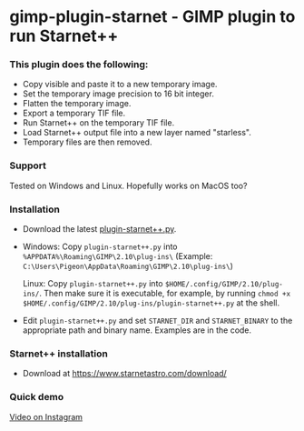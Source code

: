 # gimp-plugin-starnet - GIMP plugin to run Starnet++  

### This plugin does the following:
- Copy visible and paste it to a new temporary image.
- Set the temporary image precision to 16 bit integer.
- Flatten the temporary image.
- Export a temporary TIF file.
- Run Starnet++ on the temporary TIF file.
- Load Starnet++ output file into a new layer named "starless".
- Temporary files are then removed.

### Support
Tested on Windows and Linux. Hopefully works on MacOS too?

### Installation
- Download the latest [plugin-starnet++.py](https://raw.githubusercontent.com/pigeond/gimp-plugin-starnet/master/plugin-starnet%2B%2B.py).
- Windows: Copy `plugin-starnet++.py` into `%APPDATA%\Roaming\GIMP\2.10\plug-ins\` (Example: `C:\Users\Pigeon\AppData\Roaming\GIMP\2.10\plug-ins\`)

  Linux: Copy `plugin-starnet++.py` into `$HOME/.config/GIMP/2.10/plug-ins/`. Then make sure it is executable, for example, by running `chmod +x $HOME/.config/GIMP/2.10/plug-ins/plugin-starnet++.py` at the shell.
- Edit `plugin-starnet++.py` and set `STARNET_DIR` and `STARNET_BINARY` to the appropriate path and binary name. Examples are in the code.

### Starnet++ installation
- Download at https://www.starnetastro.com/download/

### Quick demo
[Video on Instagram](https://www.instagram.com/p/Cg-pwT_pL7N/)

